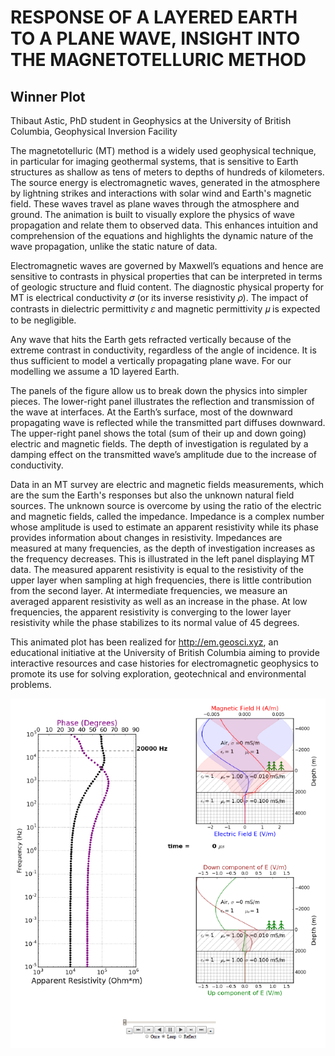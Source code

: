 # RESPONSE OF A LAYERED EARTH TO A PLANE WAVE, INSIGHT INTO THE MAGNETOTELLURIC METHOD
## Winner Plot

Thibaut Astic, PhD student in Geophysics at the University of British Columbia,
Geophysical Inversion Facility

The magnetotelluric (MT) method is a widely used geophysical technique, in particular for
imaging geothermal systems, that is sensitive to Earth structures as shallow as tens of
meters to depths of hundreds of kilometers. The source energy is electromagnetic waves,
generated in the atmosphere by lightning strikes and interactions with solar wind and
Earth's magnetic field. These waves travel as plane waves through the atmosphere and
ground. The animation is built to visually explore the physics of wave propagation and
relate them to observed data. This enhances intuition and comprehension of the
equations and highlights the dynamic nature of the wave propagation, unlike the static
nature of data.

Electromagnetic waves are governed by Maxwell’s equations and hence are sensitive to
contrasts in physical properties that can be interpreted in terms of geologic structure and
fluid content. The diagnostic physical property for MT is electrical conductivity 𝜎 (or its
inverse resistivity 𝜌). The impact of contrasts in dielectric permittivity 𝜀 and magnetic
permittivity 𝜇 is expected to be negligible.

Any wave that hits the Earth gets refracted vertically because of the extreme contrast in
conductivity, regardless of the angle of incidence. It is thus sufficient to model a vertically
propagating plane wave. For our modelling we assume a 1D layered Earth.

The panels of the figure allow us to break down the physics into simpler pieces. The
lower-right panel illustrates the reflection and transmission of the wave at interfaces. At
the Earth’s surface, most of the downward propagating wave is reflected while the
transmitted part diffuses downward. The upper-right panel shows the total (sum of their
up and down going) electric and magnetic fields. The depth of investigation is regulated
by a damping effect on the transmitted wave’s amplitude due to the increase of conductivity.

Data in an MT survey are electric and magnetic fields measurements, which are the sum
the Earth's responses but also the unknown natural field sources. The unknown source
is overcome by using the ratio of the electric and magnetic fields, called the impedance.
Impedance is a complex number whose amplitude is used to estimate an apparent
resistivity while its phase provides information about changes in resistivity. Impedances
are measured at many frequencies, as the depth of investigation increases as the
frequency decreases. This is illustrated in the left panel displaying MT data. The
measured apparent resistivity is equal to the resistivity of the upper layer when sampling
at high frequencies, there is little contribution from the second layer. At intermediate
frequencies, we measure an averaged apparent resistivity as well as an increase in the
phase. At low frequencies, the apparent resistivity is converging to the lower layer
resistivity while the phase stabilizes to its normal value of 45 degrees.

This animated plot has been realized for http://em.geosci.xyz, an educational initiative at
the University of British Columbia aiming to provide interactive resources and case
histories for electromagnetic geophysics to promote its use for solving exploration,
geotechnical and environmental problems.

![](./Magnetotelluric_StaticPlot_ThibautAstic.png?raw=true)
